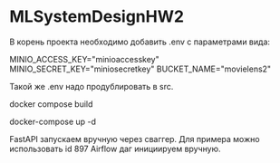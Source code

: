 # MLSystemDesignHW2

В корень проекта необходимо добавить .env с параметрами вида:

MINIO_ACCESS_KEY="minioaccesskey"
MINIO_SECRET_KEY="miniosecretkey"
BUCKET_NAME="movielens2"

Такой же .env надо продублировать в src.

docker compose build

docker-compose up -d

FastAPI запускаем вручную через сваггер. Для примера можно использовать id 897
Airflow даг инициируем вручную.
